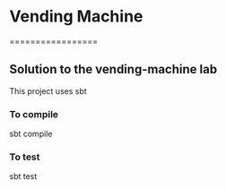 # Vending Machine
=================

## Solution to the vending-machine lab

This project uses sbt

### To compile

sbt compile

### To test

sbt test

